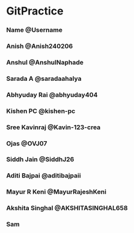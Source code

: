 # GitPractice
### Name @Username
### Anish @Anish240206
### Anshul @AnshulNaphade
### Sarada A @saradaahalya
### Abhyuday Rai @abhyuday404
### Kishen PC @kishen-pc
### Sree Kavinraj @Kavin-123-crea
### Ojas @OVJ07
### Siddh Jain @SiddhJ26
### Aditi Bajpai @aditibajpaii
### Mayur R Keni @MayurRajeshKeni
### Akshita Singhal @AKSHITASINGHAL658
### Sam